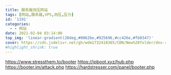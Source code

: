 ```yaml
---
title: 服务器测压网站
tags: [网站,服务器,VPS,测压,压力]
id: '1191'
categories:
  - - 网站
date: 2021-02-04 03:14:00
top_img: 'linear-gradient(20deg,#0062be,#925696,#cc426e,#fb0347)'
cover: https://cdn.jsdelivr.net/gh/wdm1732418365/CDN/New%20folder/dns-reflective-attacks-2.jpg
#highlight_shrink: true
---
```


https://www.stressthem.to/booter
https://ipboot.xyz/hub.php
https://booter.im/attack.php
https://hardstresser.com/panel/booter.php